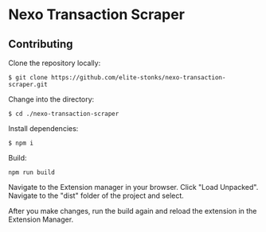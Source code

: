 # Nexo Transaction Scraper

## Contributing

Clone the repository locally:

```
$ git clone https://github.com/elite-stonks/nexo-transaction-scraper.git
```

Change into the directory:

```
$ cd ./nexo-transaction-scraper
```

Install dependencies:

```
$ npm i
```

Build:

```
npm run build
```

Navigate to the Extension manager in your browser. Click "Load Unpacked". Navigate to the "dist" folder of the project and select.

After you make changes, run the build again and reload the extension in the Extension Manager.
